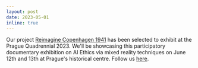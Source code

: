 ```yaml
---
layout: post
date: 2023-05-01
inline: true
---
```


Our project [Reimagine Copenhagen 1941](https://www.diffractiontheatre.com/programme) has been selected to exhibit at the Prague Quadrennial 2023. We'll be showcasing this participatory documentary exhibition on AI Ethics via mixed reality techniques on June 12th and 13th at Prague's historical centre. Follow us [here](https://www.instagram.com/diffractiontheatre/). 